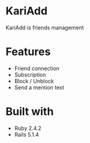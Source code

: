 # KariAdd

KariAdd is friends management

# Features

* Friend connection
* Subscription
* Block / Unblock
* Send a mention text

# Built with

* Ruby 2.4.2
* Rails 5.1.4
